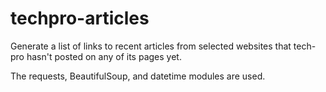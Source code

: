 # techpro-articles
Generate a list of links to recent articles from selected websites that tech-pro hasn't posted on any of its pages yet.

The requests, BeautifulSoup, and datetime modules are used.

